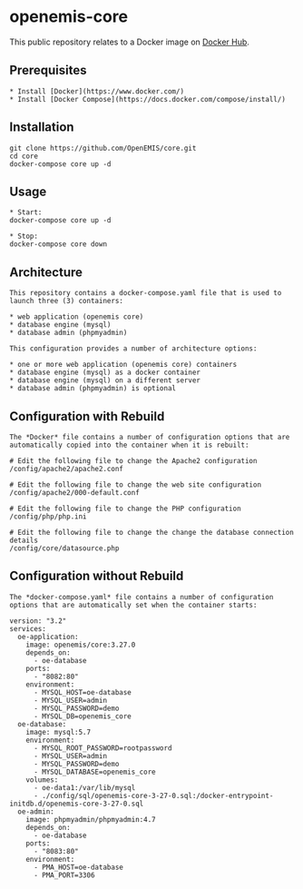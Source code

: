 # openemis-core

This public repository relates to a Docker image on [Docker Hub](https://hub.docker.com/repository/docker/openemis/core/).

## Prerequisites

    * Install [Docker](https://www.docker.com/)
    * Install [Docker Compose](https://docs.docker.com/compose/install/)

## Installation

    git clone https://github.com/OpenEMIS/core.git
    cd core
    docker-compose core up -d

## Usage

    * Start:
    docker-compose core up -d

    * Stop:
    docker-compose core down

## Architecture

    This repository contains a docker-compose.yaml file that is used to launch three (3) containers:
    
    * web application (openemis core)
    * database engine (mysql)
    * database admin (phpmyadmin)

    This configuration provides a number of architecture options:
    
    * one or more web application (openemis core) containers
    * database engine (mysql) as a docker container
    * database engine (mysql) on a different server
    * database admin (phpmyadmin) is optional

## Configuration with Rebuild

    The *Docker* file contains a number of configuration options that are automatically copied into the container when it is rebuilt:
    
    # Edit the following file to change the Apache2 configuration
    /config/apache2/apache2.conf

    # Edit the following file to change the web site configuration
    /config/apache2/000-default.conf

    # Edit the following file to change the PHP configuration 
    /config/php/php.ini

    # Edit the following file to change the change the database connection details
    /config/core/datasource.php 

## Configuration without Rebuild

    The *docker-compose.yaml* file contains a number of configuration options that are automatically set when the container starts:

    version: "3.2"
    services:
      oe-application:
        image: openemis/core:3.27.0
        depends_on:
          - oe-database
        ports:
          - "8082:80"
        environment:
          - MYSQL_HOST=oe-database
          - MYSQL_USER=admin
          - MYSQL_PASSWORD=demo
          - MYSQL_DB=openemis_core
      oe-database:
        image: mysql:5.7
        environment:
          - MYSQL_ROOT_PASSWORD=rootpassword
          - MYSQL_USER=admin
          - MYSQL_PASSWORD=demo 
          - MYSQL_DATABASE=openemis_core
        volumes: 
          - oe-data1:/var/lib/mysql
          - ./config/sql/openemis-core-3-27-0.sql:/docker-entrypoint-initdb.d/openemis-core-3-27-0.sql
      oe-admin:
        image: phpmyadmin/phpmyadmin:4.7
        depends_on:
          - oe-database
        ports:
          - "8083:80"
        environment:
          - PMA_HOST=oe-database
          - PMA_PORT=3306
      
  
